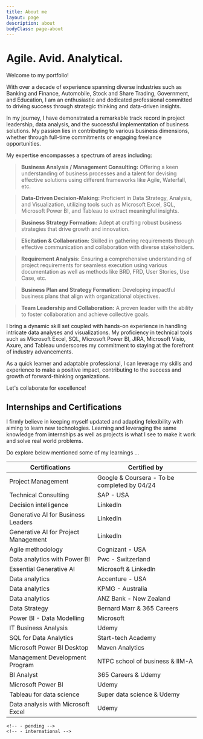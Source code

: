 ```yaml
---
title: About me
layout: page
description: about
bodyClass: page-about
---
```


# Agile. Avid. Analytical.

Welcome to my portfolio! 

With over a decade of experience spanning diverse industries such as Banking and Finance, Automobile, Stock and Share Trading, Government, and Education, I am an enthusiastic and dedicated professional committed to driving success through strategic thinking and data-driven insights.

In my journey, I have demonstrated a remarkable track record in project leadership, data analysis, and the successful implementation of business solutions. My passion lies in contributing to various business dimensions, whether through full-time commitments or engaging freelance opportunities.

My expertise encompasses a spectrum of areas including:

> **Business Analysis / Management Consulting:** Offering a keen understanding of business processes and a talent for devising effective solutions using different frameworks like Agile, Waterfall, etc.

> **Data-Driven Decision-Making:** Proficient in Data Strategy, Analysis, and Visualization, utilizing tools such as Microsoft Excel, SQL, Microsoft Power BI, and Tableau to extract meaningful insights.

> **Business Strategy Formation:** Adept at crafting robust business strategies that drive growth and innovation.

> **Elicitation & Collaboration:** Skilled in gathering requirements through effective communication and collaboration with diverse stakeholders.

> **Requirement Analysis:** Ensuring a comprehensive understanding of project requirements for seamless execution using various documentation as well as methods like BRD, FRD, User Stories, Use Case, etc.

> **Business Plan and Strategy Formation:** Developing impactful business plans that align with organizational objectives.

> **Team Leadership and Collaboration:** A proven leader with the ability to foster collaboration and achieve collective goals.

I bring a dynamic skill set coupled with hands-on experience in handling intricate data analyses and visualizations. My proficiency in technical tools such as Microsoft Excel, SQL, Microsoft Power BI, JIRA, Microsoft Visio, Axure, and Tableau underscores my commitment to staying at the forefront of industry advancements.

As a quick learner and adaptable professional, I can leverage my skills and experience to make a positive impact, contributing to the success and growth of forward-thinking organizations. 

Let's collaborate for excellence!

##  Internships and Certifications


I firmly believe in keeping myself updated and adapting felexibility with aiming to learn new technologies. Learning and leveraging the same knowledge from internships as well as projects is what I see to make it work and solve real world problems.

Do explore below mentioned some of my learnings ...


| **Certifications**                         | **Certified by**                             |
| ------------------------------------------ | -------------------------------------------- |
| Project Management                         | Google & Coursera - To be completed by 04/24 |
| Technical Consulting                       | SAP - USA                                    |
| Decision intelligence                      | LinkedIn                                     |
| Generative AI for Business Leaders         | LinkedIn                                     |
| Generative AI for Project Management       | LinkedIn                                     |
| Agile methodology                          | Cognizant - USA                              |
| Data analytics with Power BI               | Pwc - Switzerland                            |
| Essential Generative AI                    | Microsoft & LinkedIn                         |
| Data analytics                             | Accenture - USA                              |
| Data analytics                             | KPMG - Australia                             |
| Data analytics                             | ANZ Bank - New Zealand                       |
| Data Strategy                              | Bernard Marr & 365 Careers                   |
| Power BI - Data Modelling                  | Microsoft                                    |
| IT Business Analysis                       | Udemy                                        |
| SQL for Data Analytics                     | Start-tech Academy                           |
| Microsoft Power BI Desktop                 | Maven Analytics                              |
| Management Development Program             | NTPC school of business & IIM-A              |
| BI Analyst                                 | 365 Careers & Udemy                          |
| Microsoft Power BI                         | Udemy                                        |
| Tableau for data science                   | Super data science & Udemy                   |
| Data analysis with Microsoft Excel         | Udemy                                        |


<!-- ![Accounting Services]("C:\Users\mmdab\Downloads\20220727_103508.jpg") -->

<!-- # Objectives

Financial accounting and financial reporting are often used as synonyms.

1. According to International Financial Reporting Standards: the objective of financial reporting is:
2. To provide financial information that is useful to existing and potential investors, lenders and other creditors in making decisions about providing resources to the reporting entity.
3. According to the European Accounting Association:

## Relevance

Relevance is the capacity of the financial information to influence the decision of its users. The ingredients of relevance are the predictive value and confirmatory value. Materiality is a sub-quality of relevance.

> The ingredients of relevance are the predictive value and confirmatory value.

Information is considered material if its omission or misstatement could influence the economic decisions of users taken on the basis of the financial statements.

## Faithful Representation

Faithful representation means that the actual effects of the transactions shall be properly accounted for and reported in the financial statements. The words and numbers must match what really happened in the transaction. The ingredients of faithful representation are completeness, neutrality and free from error.

## Enhancing Qualitative Characteristics

### Verifiability

Verifiability implies consensus between the different knowledgeable and independent users of financial information. Such information must be supported by sufficient evidence to follow the principle of objectivity.

### Comparability

Comparability is the uniform application of accounting methods across entities in the same industry. The principle of consistency is under comparability. Consistency is the uniform application of accounting across points in time within an entity.

### Understandability

Understandability means that accounting reports should be expressed as clearly as possible and should be understood by those to whom the information is relevant.
Timeliness: Timeliness implies that financial information must be presented to the users before a decision is to be made.

---

## Statement of cash flows

The statement of cash flows considers the inputs and outputs in concrete cash within a stated period. The general template of a cash flow statement is as follows: Cash Inflow - Cash Outflow + Opening Balance = Closing Balance

| Cash Inflow | Outflow   | Opening Balance |
| ----------- | --------- | --------------- |
| _Monday_    | `Tuesday` | **Wednesday**   |
| 1           | 2         | 3               |

**Example 1:** in the beginning of September, Ellen started out with $5 in her bank account. During that same month, Ellen borrowed $20 from Tom. At the end of the month, Ellen bought a pair of shoes for $7. Ellen's cash flow statement for the month of September looks like this:

- Cash inflow: $20
- Cash outflow:$7
- Opening balance: $5
- Closing balance: $20 – $7 + $5 = $18

**Example 2:** in the beginning of June, WikiTables, a company that buys and resells tables, sold 2 tables. They'd originally bought the tables for $25 each, and sold them at a price of $50 per table. The first table was paid out in cash however the second one was bought in credit terms. WikiTables' cash flow statement for the month of June looks like this:

> **Important:** the cash flow statement only considers the exchange of actual cash, and ignores what the person in question owes or is owed.

## Statement of financial position (balance sheet)

The balance sheet is the financial statement showing a firm's assets, liabilities and equity (capital) at a set point in time, usually the end of the fiscal year reported on the accompanying income statement.

- **fixed assets**
  - property
  - building
  - equipment (such as factory machinery)
<!-- - **intangible assets** -->
  <!-- - copyrights -->
  <!-- - trademarks -->
  <!-- - patents -->
    <!-- - pending -->
    <!-- - international -->
<!-- - goodwill -->

<!-- Owner's equity, sometimes referred to as net assets, is represented differently depending on the type of business ownership. Business ownership can be in the form of a sole proprietorship, partnership, or a corporation. For a corporation, the owner's equity portion usually shows common stock, and retained earnings (earnings kept in the company). Retained earnings come from the retained earnings statement, prepared prior to the balance sheet. -->
